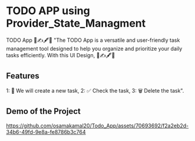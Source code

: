 # TODO APP using Provider_State_Managment
TODO App 📝✍️🖋️📝
"The TODO App is a versatile and user-friendly task management tool designed to help you organize and prioritize your daily tasks efficiently. 
With this UI Design,  📝✍️🖋️📝

## Features
1: 📝 We will create a new task, 
2: ✅ Check the task,
3: 🗑️ Delete the task".

## Demo of the Project
https://github.com/osamakamal20/Todo_App/assets/70693692/f2a2eb2d-34b6-49fd-9e8a-fe8786b3c764


